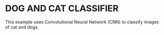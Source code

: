 # DOG AND CAT CLASSIFIER

This example uses Convolutional Neural Network (CNN) to classify images of cat and dogs.